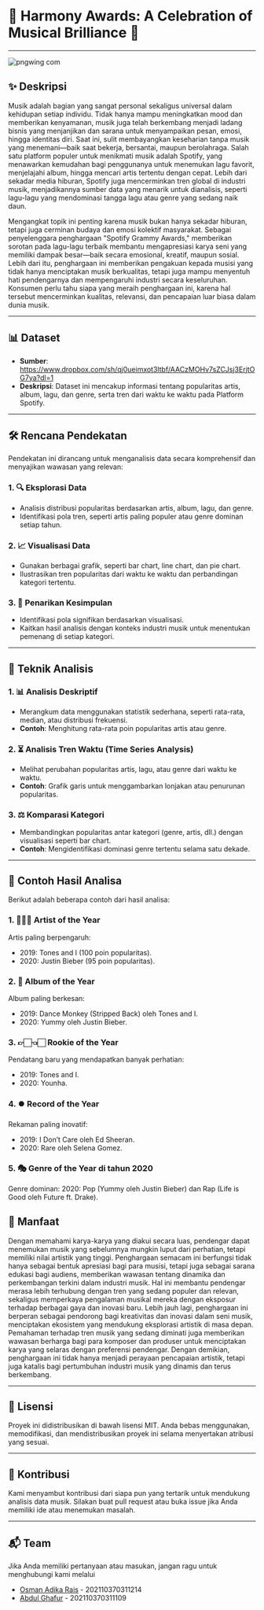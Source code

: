 # 🎵 **Harmony Awards: A Celebration of Musical Brilliance** 🎵

---
![pngwing com](https://github.com/user-attachments/assets/81c945be-9d28-48d0-931c-3d96ce040d38)

## ✨ **Deskripsi**

Musik adalah bagian yang sangat personal sekaligus universal dalam kehidupan setiap individu. Tidak hanya mampu meningkatkan mood dan memberikan kenyamanan, musik juga telah berkembang menjadi ladang bisnis yang menjanjikan dan sarana untuk menyampaikan pesan, emosi, hingga identitas diri. Saat ini, sulit membayangkan keseharian tanpa musik yang menemani—baik saat bekerja, bersantai, maupun berolahraga. Salah satu platform populer untuk menikmati musik adalah Spotify, yang menawarkan kemudahan bagi penggunanya untuk menemukan lagu favorit, menjelajahi album, hingga mencari artis tertentu dengan cepat. Lebih dari sekadar media hiburan, Spotify juga mencerminkan tren global di industri musik, menjadikannya sumber data yang menarik untuk dianalisis, seperti lagu-lagu yang mendominasi tangga lagu atau genre yang sedang naik daun. 

Mengangkat topik ini penting karena musik bukan hanya sekadar hiburan, tetapi juga cerminan budaya dan emosi kolektif masyarakat. Sebagai penyelenggara penghargaan "Spotify Grammy Awards," memberikan sorotan pada lagu-lagu terbaik membantu mengapresiasi karya seni yang memiliki dampak besar—baik secara emosional, kreatif, maupun sosial. Lebih dari itu, penghargaan ini memberikan pengakuan kepada musisi yang tidak hanya menciptakan musik berkualitas, tetapi juga mampu menyentuh hati pendengarnya dan mempengaruhi industri secara keseluruhan. Konsumen perlu tahu siapa yang meraih penghargaan ini, karena hal tersebut mencerminkan kualitas, relevansi, dan pencapaian luar biasa dalam dunia musik.

---

## 📊 **Dataset**

- **Sumber**: https://www.dropbox.com/sh/qj0ueimxot3ltbf/AACzMOHv7sZCJsj3ErjtOG7ya?dl=1
- **Deskripsi**: Dataset ini mencakup informasi tentang popularitas artis, album, lagu, dan genre, serta tren dari waktu ke waktu pada Platform Spotify.

---

## 🛠️ **Rencana Pendekatan**

Pendekatan ini dirancang untuk menganalisis data secara komprehensif dan menyajikan wawasan yang relevan:

### 1. 🔍 **Eksplorasi Data**
- Analisis distribusi popularitas berdasarkan artis, album, lagu, dan genre.
- Identifikasi pola tren, seperti artis paling populer atau genre dominan setiap tahun.

### 2. 📈 **Visualisasi Data**
- Gunakan berbagai grafik, seperti bar chart, line chart, dan pie chart.
- Ilustrasikan tren popularitas dari waktu ke waktu dan perbandingan kategori tertentu.

### 3. 🧩 **Penarikan Kesimpulan**
- Identifikasi pola signifikan berdasarkan visualisasi.
- Kaitkan hasil analisis dengan konteks industri musik untuk menentukan pemenang di setiap kategori.

---

## 🧪 **Teknik Analisis**

### 1. 📊 **Analisis Deskriptif**
- Merangkum data menggunakan statistik sederhana, seperti rata-rata, median, atau distribusi frekuensi.
- **Contoh**: Menghitung rata-rata poin popularitas artis atau genre.

### 2. ⏳ **Analisis Tren Waktu (Time Series Analysis)**
- Melihat perubahan popularitas artis, lagu, atau genre dari waktu ke waktu.
- **Contoh**: Grafik garis untuk menggambarkan lonjakan atau penurunan popularitas.

### 3. ⚖️ **Komparasi Kategori**
- Membandingkan popularitas antar kategori (genre, artis, dll.) dengan visualisasi seperti bar chart.
- **Contoh**: Mengidentifikasi dominasi genre tertentu selama satu dekade.

---

## 📝 **Contoh Hasil Analisa**

Berikut adalah beberapa contoh dari hasil analisa:

### 1. 🧑🏻‍🎤 **Artist of the Year**
Artis paling berpengaruh:
- 2019: Tones and I (100 poin popularitas).
- 2020: Justin Bieber (95 poin popularitas).

### 2. 📔 **Album of the Year**
Album paling berkesan:
- 2019: Dance Monkey (Stripped Back) oleh Tones and I.
- 2020: Yummy oleh Justin Bieber.

### 3. 👉🏻👈🏻 **Rookie of the Year**
Pendatang baru yang mendapatkan banyak perhatian:
- 2019: Tones and I.
- 2020: Younha.

### 4. ⏺️ **Record of the Year**
Rekaman paling inovatif:
- 2019: I Don’t Care oleh Ed Sheeran.
- 2020: Rare oleh Selena Gomez.

### 5. 🎭 **Genre of the Year di tahun 2020**
Genre dominan:
2020: Pop (Yummy oleh Justin Bieber) dan Rap (Life is Good oleh Future ft. Drake).

## 🌟 **Manfaat**

Dengan memahami karya-karya yang diakui secara luas, pendengar dapat menemukan musik yang sebelumnya mungkin luput dari perhatian, tetapi memiliki nilai artistik yang tinggi. Penghargaan semacam ini berfungsi tidak hanya sebagai bentuk apresiasi bagi para musisi, tetapi juga sebagai sarana edukasi bagi audiens, memberikan wawasan tentang dinamika dan perkembangan terkini dalam industri musik. Hal ini membantu pendengar merasa lebih terhubung dengan tren yang sedang populer dan relevan, sekaligus memperkaya pengalaman musikal mereka dengan eksposur terhadap berbagai gaya dan inovasi baru. Lebih jauh lagi, penghargaan ini berperan sebagai pendorong bagi kreativitas dan inovasi dalam seni musik, menciptakan ekosistem yang mendukung eksplorasi artistik di masa depan. Pemahaman terhadap tren musik yang sedang diminati juga memberikan wawasan berharga bagi para komposer dan produser untuk menciptakan karya yang selaras dengan preferensi pendengar. Dengan demikian, penghargaan ini tidak hanya menjadi perayaan pencapaian artistik, tetapi juga katalis bagi pertumbuhan industri musik yang dinamis dan terus berkembang.

---

## 📜 **Lisensi**

Proyek ini didistribusikan di bawah lisensi MIT. Anda bebas menggunakan, memodifikasi, dan mendistribusikan proyek ini selama menyertakan atribusi yang sesuai.

---

## 🤝 **Kontribusi**

Kami menyambut kontribusi dari siapa pun yang tertarik untuk mendukung analisis data musik. Silakan buat pull request atau buka issue jika Anda memiliki ide atau menemukan masalah.

---

## 📬 **Team**

Jika Anda memiliki pertanyaan atau masukan, jangan ragu untuk menghubungi kami melalui 
- [Osman Adika Rais](https://github.com/OsmanAdieka) - 202110370311214
- [Abdul Ghafur](https://github.com/AGhafurr) - 202110370311109


